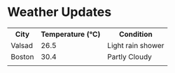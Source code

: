 # Weather Updates

<!-- WEATHER-UPDATE-START -->
<table><tr><th>City</th><th>Temperature (°C)</th><th>Condition</th></tr><tr><td>Valsad</td><td>26.5</td><td>Light rain shower</td></tr><tr><td>Boston</td><td>30.4</td><td>Partly Cloudy</td></tr><tr><td></td><td></td><td></td></tr></table>
<!-- WEATHER-UPDATE-END -->
